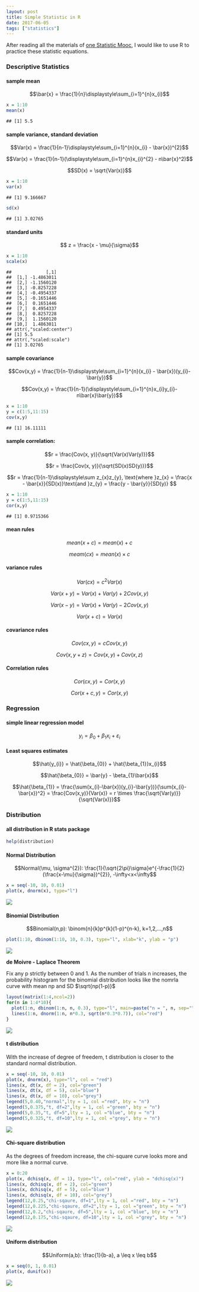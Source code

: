 ```yaml
---
layout: post
title: Simple Statistic in R
date: 2017-06-05
tags: ["statistics"]
---
```


After reading all the materials of [one Statistic Mooc](http://zjuwhw.github.io/2017/05/09/Stats_MOOC.html), I would like to use R to practice these statistic equations.

### Descriptive Statistics

#### sample mean

$$\bar{x} = \frac{1}{n}\displaystyle\sum_{i=1}^{n}x_{i}$$


```r
x = 1:10
mean(x)
```

```
## [1] 5.5
```

#### sample variance, standard deviation

$$Var(x) = \frac{1}{n-1}\displaystyle\sum_{i=1}^{n}(x_{i} - \bar{x})^{2}$$

$$Var(x) = \frac{1}{n-1}(\displaystyle\sum_{i=1}^{n}x_{i}^{2} - n\bar{x}^2)$$

$$SD(x) = \sqrt{Var(x)}$$


```r
x = 1:10
var(x)
```

```
## [1] 9.166667
```

```r
sd(x)
```

```
## [1] 3.02765
```

#### standard units

$$ z = \frac{x - \mu}{\sigma}$$


```r
x = 1:10
scale(x)
```

```
##             [,1]
##  [1,] -1.4863011
##  [2,] -1.1560120
##  [3,] -0.8257228
##  [4,] -0.4954337
##  [5,] -0.1651446
##  [6,]  0.1651446
##  [7,]  0.4954337
##  [8,]  0.8257228
##  [9,]  1.1560120
## [10,]  1.4863011
## attr(,"scaled:center")
## [1] 5.5
## attr(,"scaled:scale")
## [1] 3.02765
```

#### sample covariance

$$Cov(x,y) = \frac{1}{n-1}\displaystyle\sum_{i=1}^{n}(x_{i} - \bar{x})(y_{i}-\bar{y})$$

$$Cov(x,y) = \frac{1}{n-1}(\displaystyle\sum_{i=1}^{n}x_{i}y_{i}-n\bar{x}\bar{y})$$


```r
x = 1:10
y = c(1:5,11:15)
cov(x,y)
```

```
## [1] 16.11111
```

#### sample correlation:

$$r = \frac{Cov(x, y)}{\sqrt{Var(x)Var(y)}}$$

$$r = \frac{Cov(x, y)}{\sqrt{SD(x)SD(y)}}$$

$$r = \frac{1}{n-1}\displaystyle\sum z_{x}z_{y}, \text{where }z_{x} = \frac{x - \bar{x}}{SD(x)}\text{and }z_{y} = \frac{y - \bar{y}}{SD(y)} $$


```r
x = 1:10
y = c(1:5,11:15)
cor(x,y)
```

```
## [1] 0.9715366
```

#### mean rules

$$mean(x+c) = mean(x) + c$$

$$meam(cx) = mean(x) \times c$$

#### variance rules


$$Var(cx) = c^{2}Var(x)$$

$$Var(x + y) = Var(x) + Var(y) + 2Cov(x, y)$$

$$Var(x - y) = Var(x) + Var(y) - 2Cov(x, y)$$

$$Var(x + c) = Var(x)$$

#### covariance rules

$$Cov(cx, y) = cCov(x, y)$$

$$Cov(x, y + z) = Cov(x, y) + Cov(x, z)$$

#### Correlation rules

$$Cor(cx, y) = Cor(x, y)$$

$$Cor(x + c, y) = Cor(x, y)$$

### Regression

#### simple linear regression model

$$y_{i} = \beta_{0} + \beta_{1}x_{i} + \varepsilon_{i}$$

#### Least squares estimates

$$\hat{y_{i}} = \hat{\beta_{0}} + \hat{\beta_{1}}x_{i}$$

$$\hat{\beta_{0}} = \bar{y} - \beta_{1}\bar{x}$$

$$\hat{\beta_{1}} = \frac{\sum(x_{i}-\bar{x})(y_{i}-\bar{y})}{\sum(x_{i}-\bar{x})^2} = \frac{Cov(x,y)}{Var(x)} = r \times \frac{\sqrt{Var(y)}}{\sqrt{Var(x)}}$$

### Distribution

#### all distribution in R stats package


```r
help(distribution)
```

#### Normal Distribution

$$Normal(\mu, \sigma^{2}): \frac{1}{\sqrt{2\pi}\sigma}e^{-\frac{1}{2}(\frac{x-\mu}{\sigma})^{2}}, -\infty<x<\infty$$


```r
x = seq(-10, 10, 0.01)
plot(x, dnorm(x), type="l")
```

![](/images/stat_files/unnamed-chunk-7-1.png)<!-- -->

#### Binomial Distribution

$$Binomial(n,p): \binom{n}{k}p^{k}(1-p)^{n-k}, k=1,2,...,n$$


```r
plot(1:10, dbinom(1:10, 10, 0.3), type="l", xlab="k", ylab = "p")
```

![](/images/stat_files/unnamed-chunk-8-1.png)<!-- -->


**de Moivre - Laplace Theorem**

Fix any p strictly between 0 and 1. As the number of trials n increases, the probability histogram for the binomial distribution looks like the nomrla curve with mean np and SD $\sqrt{np(1-p)}$


```r
layout(matrix(1:4,ncol=2))
for(n in 1:4*10){
  plot(1:n, dbinom(1:n, n, 0.3), type="l", main=paste("n = ", n, sep=""), xlab="k", ylab = "p")
  lines(1:n, dnorm(1:n, n*0.3, sqrt(n*0.3*0.7)), col="red")
}
```

![](/images/stat_files/unnamed-chunk-9-1.png)<!-- -->

#### t distribution

With the increase of degree of freedem, t distribution is closer to the standard normal distribution.


```r
x = seq(-10, 10, 0.01)
plot(x, dnorm(x), type="l", col = "red")
lines(x, dt(x, df = 2), col="green")
lines(x, dt(x, df = 5), col="blue")
lines(x, dt(x, df = 10), col="grey")
legend(5,0.40,"normal",lty = 1, col ="red", bty = "n")
legend(5,0.375,"t, df=2",lty = 1, col ="green", bty = "n")
legend(5,0.35,"t, df=5",lty = 1, col ="blue", bty = "n")
legend(5,0.325,"t, df=10",lty = 1, col ="grey", bty = "n")
```

![](/images/stat_files/unnamed-chunk-10-1.png)<!-- -->

#### Chi-square distribution

As the degrees of freedom increase, the chi-square curve looks more and more like a normal curve.


```r
x = 0:20
plot(x, dchisq(x, df = 1), type="l", col="red", ylab = "dchisq(x)")
lines(x, dchisq(x, df = 2), col="green")
lines(x, dchisq(x, df = 5), col="blue")
lines(x, dchisq(x, df = 10), col="grey")
legend(12,0.25,"chi-sqaure, df=1",lty = 1, col ="red", bty = "n")
legend(12,0.225,"chi-sqaure, df=2",lty = 1, col ="green", bty = "n")
legend(12,0.2,"chi-sqaure, df=5",lty = 1, col ="blue", bty = "n")
legend(12,0.175,"chi-sqaure, df=10",lty = 1, col ="grey", bty = "n")
```

![](/images/stat_files/unnamed-chunk-11-1.png)<!-- -->

#### Uniform distribution

$$Uniform(a,b): \frac{1}{b-a}, a \leq x \leq b$$


```r
x = seq(0, 1, 0.01)
plot(x, dunif(x))
```

![](/images/stat_files/unnamed-chunk-12-1.png)<!-- -->
